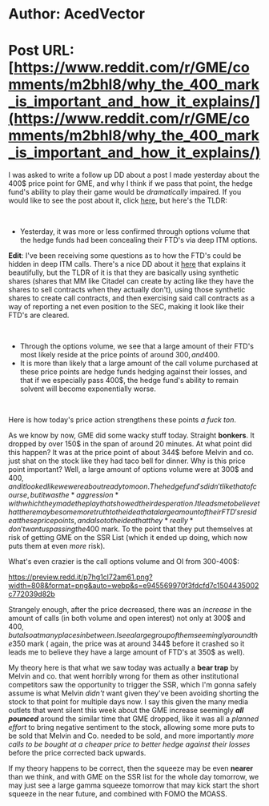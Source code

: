 # Author: AcedVector
# Post URL: [https://www.reddit.com/r/GME/comments/m2bhl8/why_the_400_mark_is_important_and_how_it_explains/](https://www.reddit.com/r/GME/comments/m2bhl8/why_the_400_mark_is_important_and_how_it_explains/)


I was asked to write a follow up DD about a post I made yesterday about the 400$ price point for GME, and why I think if we pass that point, the hedge fund's ability to play their game would be *dramatically* impaired. If you would like to see the post about it, click [here](https://www.reddit.com/r/GME/comments/m1igsy/why_the_400_mark_will_be_the_straw_that_breaks/?utm_source=share&utm_medium=web2x&context=3), but here's the TLDR:

&#x200B;

* Yesterday, it was more or less confirmed through options volume that the hedge funds had been concealing their FTD's via deep ITM options.

**Edit**: I've been receiving some questions as to how the FTD's could be hidden in deep ITM calls. There's a nice DD about it [here](https://www.reddit.com/r/GME/comments/m05jed/mystery_solved_the_deep_itm_calls_are_coming_from/?utm_source=share&utm_medium=web2x&context=3) that explains it beautifully, but the TLDR of it is that they are basically using synthetic shares (shares that MM like Citadel can create by acting like they have the shares to sell contracts when they actually don't), using those synthetic shares to create call contracts, and then exercising said call contracts as a way of reporting a net even position to the SEC, making it look like their FTD's are cleared. 

&#x200B;

* Through the options volume, we see that a large amount of their FTD's most likely reside at the price points of around 300$, and 400$.
* It is more than likely that a large amount of the call volume purchased at these price points are hedge funds hedging against their losses, and that if we especially pass 400$, the hedge fund's ability to remain solvent will become exponentially worse.

&#x200B;

Here is how today's price action strengthens these points *a fuck ton*.

As we know by now, GME did some wacky stuff today. Straight **bonkers**. It dropped by over 150$ in the span of around 20 minutes. At what point did this happen? It was at the price point of about 344$ before Melvin and co. just shat on the stock like they had taco bell for dinner. Why is this price point important? Well, a large amount of options volume were at 300$ and 400$, and it looked like we were about ready to moon. The hedge fund's didn't like that of course, but it was the *aggression* with which they made the play that showed their desperation.  It leads me to believe that there may be some more truth to the idea that a large amount of their FTD's reside at these price points, and also to the idea that they *really* don't want us passing the 400$ mark. To the point that they put themselves at risk of getting GME on the SSR List (which it ended up doing, which now puts them at even *more* risk).

What's even crazier is the call options volume and OI from 300-400$:

https://preview.redd.it/p7hg1cl72am61.png?width=808&format=png&auto=webp&s=e945569970f3fdcfd7c1504435002c772039d82b

Strangely enough, after the price decreased, there was an *increase* in the amount of calls (in both volume and open interest) not only at 300$ and 400$, but also at many places in between. I see a large group of them seemingly around the 350$ mark ( again, the price was at around 344$ before it crashed so it leads me to believe they have a large amount of FTD's at 350$ as well).

My theory here is that what we saw today was actually a **bear trap** by Melvin and co. that went horribly wrong for them as other institutional competitors saw the opportunity to trigger the SSR, which I'm gonna safely assume is what Melvin *didn't* want given they've been avoiding shorting the stock to that point for multiple days now. I say this given the many media outlets that went silent this week about the GME increase seemingly ***all pounced*** around the similar time that GME dropped, like it was all a *planned effort* to bring negative sentiment to the stock, allowing some more puts to be sold that Melvin and Co. needed to be sold, and more importantly *more calls to be bought at a cheaper price to better hedge against their losses* before the price corrected back upwards.

If my theory happens to be correct, then the squeeze may be even **nearer** than we think, and with GME on the SSR list for the whole day tomorrow, we may just see a large gamma squeeze tomorrow that may kick start the short squeeze in the near future, and combined with FOMO the MOASS.